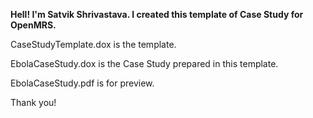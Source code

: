<b>Hell! I'm Satvik Shrivastava. I created this template of Case Study for OpenMRS.</b>

CaseStudyTemplate.dox is the template.

EbolaCaseStudy.dox is the Case Study prepared in this template.

EbolaCaseStudy.pdf is for preview.

Thank you!
